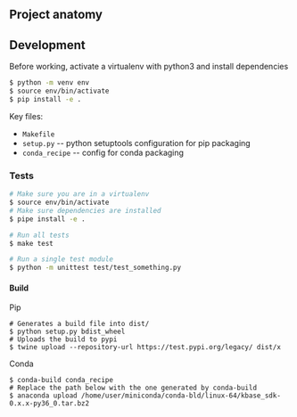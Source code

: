 
## Project anatomy

## Development

Before working, activate a virtualenv with python3 and install dependencies

```sh
$ python -m venv env
$ source env/bin/activate
$ pip install -e .
```

Key files:

* `Makefile`
* `setup.py` -- python setuptools configuration for pip packaging
* `conda_recipe` -- config for conda packaging

### Tests

```sh
# Make sure you are in a virtualenv
$ source env/bin/activate
# Make sure dependencies are installed
$ pipe install -e .

# Run all tests
$ make test

# Run a single test module
$ python -m unittest test/test_something.py
```

#### Build

Pip

```
# Generates a build file into dist/
$ python setup.py bdist_wheel 
# Uploads the build to pypi
$ twine upload --repository-url https://test.pypi.org/legacy/ dist/x
```

Conda

```
$ conda-build conda_recipe
# Replace the path below with the one generated by conda-build
$ anaconda upload /home/user/miniconda/conda-bld/linux-64/kbase_sdk-0.x.x-py36_0.tar.bz2
```
